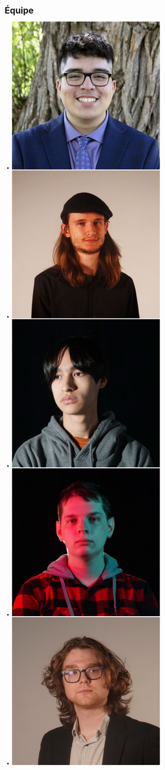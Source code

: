 # Équipe

<!-- Présentation des rôles et responsabilités de chacun des membres de l'équipe -->

* [![Membre_V](membre_v/josh_00000.jpg)](membre_v/)
* [![Membre_W](membre_w/vic_00000.jpg)](membre_w/)
* [![Membre_X](membre_x/michael_00000.jpg)](membre_x/)
* [![Membre_Y](membre_y/pierreluc_00000.jpg)](membre_y/)
* [![Membre_Z](membre_z/maik_00000.jpg)](membre_Z/)

